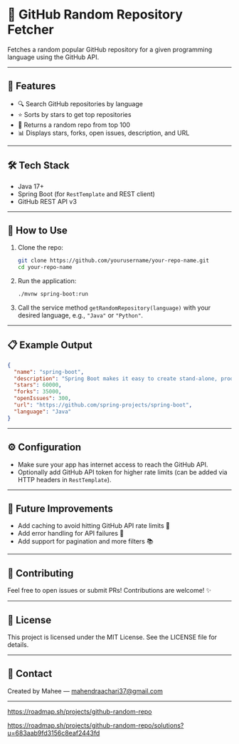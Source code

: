 # 🚀 GitHub Random Repository Fetcher

Fetches a random popular GitHub repository for a given programming language using the GitHub API.

---

## 🎯 Features

* 🔍 Search GitHub repositories by language
* ⭐ Sorts by stars to get top repositories
* 🎲 Returns a random repo from top 100
* 📊 Displays stars, forks, open issues, description, and URL

---

## 🛠️ Tech Stack

* Java 17+
* Spring Boot (for `RestTemplate` and REST client)
* GitHub REST API v3

---

## 🚀 How to Use

1. Clone the repo:

   ```bash
   git clone https://github.com/yourusername/your-repo-name.git
   cd your-repo-name
   ```

2. Run the application:

   ```bash
   ./mvnw spring-boot:run
   ```

3. Call the service method `getRandomRepository(language)` with your desired language, e.g., `"Java"` or `"Python"`.

---

## 📋 Example Output

```json
{
  "name": "spring-boot",
  "description": "Spring Boot makes it easy to create stand-alone, production-grade Spring based Applications.",
  "stars": 60000,
  "forks": 35000,
  "openIssues": 300,
  "url": "https://github.com/spring-projects/spring-boot",
  "language": "Java"
}
```

---

## ⚙️ Configuration

* Make sure your app has internet access to reach the GitHub API.
* Optionally add GitHub API token for higher rate limits (can be added via HTTP headers in `RestTemplate`).

---

## 🚧 Future Improvements

* Add caching to avoid hitting GitHub API rate limits 🔄
* Add error handling for API failures 🚨
* Add support for pagination and more filters 📚

---

## 🙌 Contributing

Feel free to open issues or submit PRs! Contributions are welcome! ✨

---

## 📄 License

This project is licensed under the MIT License. See the LICENSE file for details.

---

## 🤝 Contact

Created by Mahee — [mahendraachari37@gmail.com](mailto:mahendraachari37@gmail.com)

---
https://roadmap.sh/projects/github-random-repo


https://roadmap.sh/projects/github-random-repo/solutions?u=683aab9fd3156c8eaf2443fd
